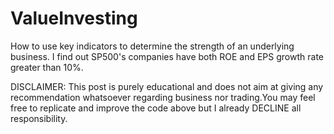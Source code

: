 # ValueInvesting
How to use key indicators to determine the strength of an underlying business. 
I find out SP500's companies have both ROE and EPS growth rate greater than 10%.

DISCLAIMER: This post is purely educational and does not aim at giving any recommendation whatsoever regarding business nor trading.You may feel free to replicate and improve the code above but I already DECLINE all responsibility.


